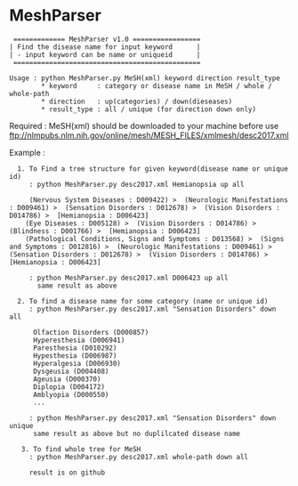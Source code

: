 # MeshParser

     ============= MeshParser v1.0 =================
    | Find the disease name for input keyword      |
    | - input keyword can be name or uniqueid      |
     ===============================================

    Usage : python MeshParser.py MeSH(xml) keyword direction result_type
            * keyword     : category or disease name in MeSH / whole / whole-path
            * direction   : up(categories) / down(dieseases)
            * result_type : all / unique (for direction down only)

Required : MeSH(xml) should be downloaded to your machine before use
          ftp://nlmpubs.nlm.nih.gov/online/mesh/MESH_FILES/xmlmesh/desc2017.xml
          
          
Example :

      1. To Find a tree structure for given keyword(disease name or unique id)
         : python MeshParser.py desc2017.xml Hemianopsia up all
         
         (Nervous System Diseases : D009422) >  (Neurologic Manifestations : D009461) >  (Sensation Disorders : D012678) >  (Vision Disorders : D014786) >  [Hemianopsia : D006423]
        (Eye Diseases : D005128) >  (Vision Disorders : D014786) >  (Blindness : D001766) >  [Hemianopsia : D006423]
        (Pathological Conditions, Signs and Symptoms : D013568) >  (Signs and Symptoms : D012816) >  (Neurologic Manifestations : D009461) >  (Sensation Disorders : D012678) >  (Vision Disorders : D014786) >  [Hemianopsia : D006423]

         : python MeshParser.py desc2017.xml D006423 up all
           same result as above
           
      2. To find a disease name for some category (name or unique id)
         : python MeshParser.py desc2017.xml "Sensation Disorders" down all
         
          Olfaction Disorders (D000857)
          Hyperesthesia (D006941)
          Paresthesia (D010292)
          Hypesthesia (D006987)
          Hyperalgesia (D006930)
          Dysgeusia (D004408)
          Ageusia (D000370)
          Diplopia (D004172)
          Amblyopia (D000550)
          ...
      
         : python MeshParser.py desc2017.xml "Sensation Disorders" down unique
          same result as above but no duplilcated disease name
          
       3. To find whole tree for MeSH
         : python MeshParser.py desc2017.xml whole-path down all
         
         result is on github
